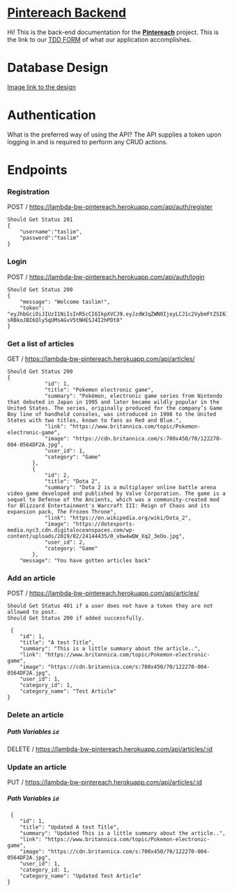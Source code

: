 ﻿# [Pintereach Backend](https://github.com/pintereach-bw)

Hi! This is the back-end documentation for the **[Pintereach](https://github.com/pintereach-bw)** project.
This is the link to our [TDD FORM](https://docs.google.com/document/d/1udh5Wk8TOqJB-R949SRy242c9HR9ayK8Wi6tZN2WZwU/edit) of what our application accomplishes.

# Database Design

[Image link to the design](https://imgur.com/a/B6CkLxA)

# Authentication

<p>  What is the preferred way of using the API? The API supplies a token upon logging in and is required to perform any CRUD actions.</p>

# Endpoints

### Registration

POST / https://lambda-bw-pintereach.herokuapp.com/api/auth/register

```
Should Get Status 201
{
	"username":"taslim",
	"password":"taslim"
}
```

### Login

POST / https://lambda-bw-pintereach.herokuapp.com/api/auth/login

```
Should Get Status 200
{
    "message": "Welcome taslim!",
    "token": "eyJhbGciOiJIUzI1NiIsInR5cCI6IkpXVCJ9.eyJzdWJqZWN0IjoyLCJ1c2VybmFtZSI6InJveCIsImlhdCI6MTU2MTM5ODcxNCwiZXhwIjoxNTYyMzQ5MTE0fQ.TUGs2t-sRBkoJBI6Qly5qUMsAGvV5tNHESJ4I2hPDt8"
}
```

### Get a list of articles

GET / https://lambda-bw-pintereach.herokuapp.com/api/articles/

```
Should Get Status 200
{
            "id": 1,
            "title": "Pokemon electronic game",
            "summary": "Pokémon, electronic game series from Nintendo that debuted in Japan in 1995 and later became wildly popular in the United States. The series, originally produced for the company’s Game Boy line of handheld consoles, was introduced in 1998 to the United States with two titles, known to fans as Red and Blue.",
            "link": "https://www.britannica.com/topic/Pokemon-electronic-game",
            "image": "https://cdn.britannica.com/s:700x450/70/122270-004-0564DF2A.jpg",
            "user_id": 1,
            "category": "Game"
        },
        {
            "id": 2,
            "title": "Dota 2",
            "summary": "Dota 2 is a multiplayer online battle arena video game developed and published by Valve Corporation. The game is a sequel to Defense of the Ancients, which was a community-created mod for Blizzard Entertainment's Warcraft III: Reign of Chaos and its expansion pack, The Frozen Throne",
            "link": "https://en.wikipedia.org/wiki/Dota_2",
            "image": "https://dotesports-media.nyc3.cdn.digitaloceanspaces.com/wp-content/uploads/2019/02/24144435/0_vbw4wQW_Xq2_3eOo.jpg",
            "user_id": 2,
            "category: "Game"
        },
    "message": "You have gotten articles back"
```

### Add an article

POST / https://lambda-bw-pintereach.herokuapp.com/api/articles/

```
Should Get Status 401 if a user does not have a token they are not allowed to post.
Should Get Status 200 if added successfully.

 {
    "id": 1,
	"title": "A test Title",
	"summary": "This is a little summary about the article..",
	"link": "https://www.britannica.com/topic/Pokemon-electronic-game",
	"image": "https://cdn.britannica.com/s:700x450/70/122270-004-0564DF2A.jpg",
	"user_id": 1,
	"category_id": 1,
	"category_name": "Test Article"
}

```

### Delete an article

##### Path Variables `id`

DELETE / https://lambda-bw-pintereach.herokuapp.com/api/articles/:id

### Update an article

PUT / https://lambda-bw-pintereach.herokuapp.com/api/articles/:id

##### Path Variables `id`

```
 {
    "id": 1,
	"title": "Updated A test Title",
	"summary": "Updated This is a little summary about the article..",
	"link": "https://www.britannica.com/topic/Pokemon-electronic-game",
	"image": "https://cdn.britannica.com/s:700x450/70/122270-004-0564DF2A.jpg",
	"user_id": 1,
	"category_id: 1,
	"category_name": "Updated Test Article"
}

```
